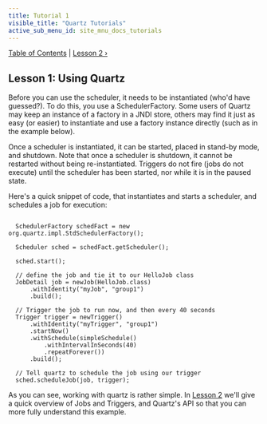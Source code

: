 ```yaml
---
title: Tutorial 1
visible_title: "Quartz Tutorials"
active_sub_menu_id: site_mnu_docs_tutorials
---
```

<div class="secNavPanel">
          <a href="./" title="Go to Tutorial Table of Contents">Table of Contents</a> |
          <a href="/documentation/quartz-2.5.x/tutorials/tutorial-lesson-02.html" title="Go to Lesson 2">Lesson 2&nbsp;&rsaquo;</a>
</div>

## Lesson 1: Using Quartz

Before you can use the scheduler, it needs to be instantiated (who'd have guessed?). To do this, you use a
SchedulerFactory. Some users of Quartz may keep an instance of a factory in a JNDI store, others may find it
just as easy (or easier) to instantiate and use a factory instance directly (such as in the example below).

Once a scheduler is instantiated, it can be started, placed in stand-by mode, and shutdown. Note that once a
scheduler is shutdown, it cannot be restarted without being re-instantiated. Triggers do not fire (jobs do not execute)
until the scheduler has been started, nor while it is in the paused state.

Here's a quick snippet of code, that instantiates and starts a scheduler, and schedules a job for execution:

<pre class="prettyprint highlight"><code class="language-java" data-lang="java">
  SchedulerFactory schedFact = new org.quartz.impl.StdSchedulerFactory();

  Scheduler sched = schedFact.getScheduler();

  sched.start();

  // define the job and tie it to our HelloJob class
  JobDetail job = newJob(HelloJob.class)
      .withIdentity("myJob", "group1")
      .build();

  // Trigger the job to run now, and then every 40 seconds
  Trigger trigger = newTrigger()
      .withIdentity("myTrigger", "group1")
      .startNow()
      .withSchedule(simpleSchedule()
          .withIntervalInSeconds(40)
          .repeatForever())
      .build();

  // Tell quartz to schedule the job using our trigger
  sched.scheduleJob(job, trigger);
</code></pre>


As you can see, working with quartz is rather simple. In <a href="/documentation/quartz-2.5.x/tutorials/tutorial-lesson-02.html"
title="Tutorial Lesson 2">Lesson 2</a> we'll give a quick overview of Jobs and Triggers, and Quartz's API so that
you can more fully understand this example.
